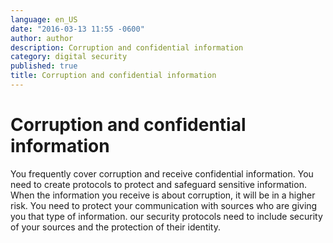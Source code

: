 ```yaml
---
language: en_US
date: "2016-03-13 11:55 -0600"
author: author
description: Corruption and confidential information
category: digital security
published: true
title: Corruption and confidential information
---
```


# Corruption and confidential information

You frequently cover corruption and receive confidential information. You need to create protocols to protect and safeguard sensitive information. When the information you receive is about corruption, it will be in a higher risk. You need to protect your communication with sources who are giving you that type of information. our security protocols need to include security of your sources and the protection of their identity.